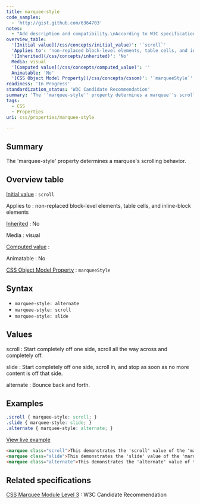 ```yaml
---
title: marquee-style
code_samples:
  - 'http://gist.github.com/6364703'
notes:
  - "Add description and compatibility.\nAccording to W3C specifications, this property should apply to all elements that accept the overflow property. However, it currently only works with the marquee tag. Perhaps this property has been deprecated."
overview_table:
  '[Initial value](/css/concepts/initial_value)': '`scroll`'
  'Applies to': 'non-replaced block-level elements, table cells, and inline-block elements'
  '[Inherited](/css/concepts/inherited)': 'No'
  Media: visual
  '[Computed value](/css/concepts/computed_value)': ''
  Animatable: 'No'
  '[CSS Object Model Property](/css/concepts/cssom)': '`marqueeStyle`'
readiness: 'In Progress'
standardization_status: 'W3C Candidate Recommendation'
summary: 'The ''marquee-style'' property determines a marquee''s scrolling behavior.'
tags:
  - CSS
  - Properties
uri: css/properties/marquee-style

---
```

## Summary

The 'marquee-style' property determines a marquee's scrolling behavior.

## Overview table

[Initial value](/css/concepts/initial_value)
:   `scroll`

Applies to
:   non-replaced block-level elements, table cells, and inline-block elements

[Inherited](/css/concepts/inherited)
:   No

Media
:   visual

[Computed value](/css/concepts/computed_value)
:

Animatable
:   No

[CSS Object Model Property](/css/concepts/cssom)
:   `marqueeStyle`

## Syntax

-   `marquee-style: alternate`
-   `marquee-style: scroll`
-   `marquee-style: slide`

## Values

scroll
:   Start completely off one side, scroll all the way across and completely off.

slide
:   Start completely off one side, scroll in, and stop as soon as no more content is off that side.

alternate
:   Bounce back and forth.

## Examples

``` css
.scroll { marquee-style: scroll; }
.slide { marquee-style: slide; }
.alternate { marquee-style: alternate; }
```

[View live example](http://code.webplatform.org/gist/6364703)

``` html
<marquee class="scroll">This demonstrates the 'scroll' value of the 'marquee-style' property.</marquee>
<marquee class="slide">This demonstrates the 'slide' value of the 'marquee-style' property.</marquee>
<marquee class="alternate">This demonstrates the 'alternate' value of the 'marquee-style' property.</marquee>
```

## Related specifications

[CSS Marquee Module Level 3](http://www.w3.org/TR/css3-marquee/)
:   W3C Candidate Recommendation

